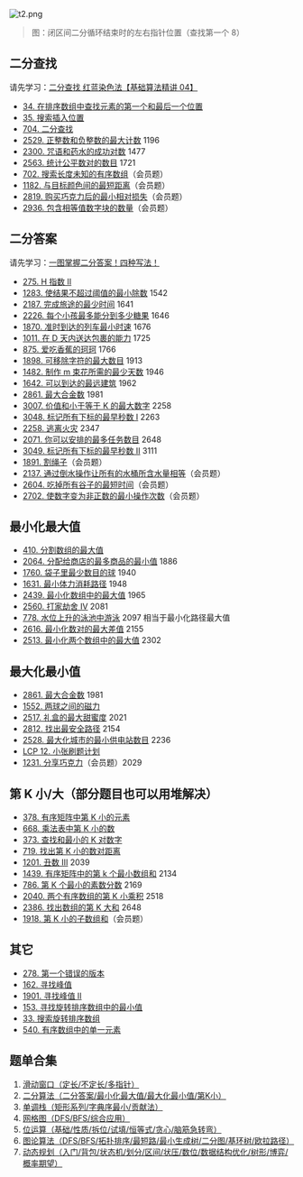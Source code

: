 

![t2.png](https://pic.leetcode.cn/1711713491-SoiQWc-t2.png)

> 图：闭区间二分循环结束时的左右指针位置（查找第一个 8）

## 二分查找

请先学习：[二分查找 红蓝染色法【基础算法精讲 04】](https://leetcode.cn/link/?target=https://www.bilibili.com/video/BV1AP41137w7/)

* [34\. 在排序数组中查找元素的第一个和最后一个位置](https://leetcode.cn/problems/find-first-and-last-position-of-element-in-sorted-array/)
* [35\. 搜索插入位置](https://leetcode.cn/problems/search-insert-position/)
* [704\. 二分查找](https://leetcode.cn/problems/binary-search/)
* [2529\. 正整数和负整数的最大计数](https://leetcode.cn/problems/maximum-count-of-positive-integer-and-negative-integer/) 1196
* [2300\. 咒语和药水的成功对数](https://leetcode.cn/problems/successful-pairs-of-spells-and-potions/) 1477
* [2563\. 统计公平数对的数目](https://leetcode.cn/problems/count-the-number-of-fair-pairs/) 1721
* [702\. 搜索长度未知的有序数组](https://leetcode.cn/problems/search-in-a-sorted-array-of-unknown-size/)（会员题）
* [1182\. 与目标颜色间的最短距离](https://leetcode.cn/problems/shortest-distance-to-target-color/)（会员题）
* [2819\. 购买巧克力后的最小相对损失](https://leetcode.cn/problems/minimum-relative-loss-after-buying-chocolates/)（会员题）
* [2936\. 包含相等值数字块的数量](https://leetcode.cn/problems/number-of-equal-numbers-blocks/)（会员题）

## 二分答案

请先学习：[一图掌握二分答案！四种写法！](https://leetcode.cn/problems/h-index-ii/solution/tu-jie-yi-tu-zhang-wo-er-fen-da-an-si-ch-d15k/)

* [275\. H 指数 II](https://leetcode.cn/problems/h-index-ii/)
* [1283\. 使结果不超过阈值的最小除数](https://leetcode.cn/problems/find-the-smallest-divisor-given-a-threshold/) 1542
* [2187\. 完成旅途的最少时间](https://leetcode.cn/problems/minimum-time-to-complete-trips/) 1641
* [2226\. 每个小孩最多能分到多少糖果](https://leetcode.cn/problems/maximum-candies-allocated-to-k-children/) 1646
* [1870\. 准时到达的列车最小时速](https://leetcode.cn/problems/minimum-speed-to-arrive-on-time/) 1676
* [1011\. 在 D 天内送达包裹的能力](https://leetcode.cn/problems/capacity-to-ship-packages-within-d-days/) 1725
* [875\. 爱吃香蕉的珂珂](https://leetcode.cn/problems/koko-eating-bananas/) 1766
* [1898\. 可移除字符的最大数目](https://leetcode.cn/problems/maximum-number-of-removable-characters/) 1913
* [1482\. 制作 m 束花所需的最少天数](https://leetcode.cn/problems/minimum-number-of-days-to-make-m-bouquets/) 1946
* [1642\. 可以到达的最远建筑](https://leetcode.cn/problems/furthest-building-you-can-reach/) 1962
* [2861\. 最大合金数](https://leetcode.cn/problems/maximum-number-of-alloys/) 1981
* [3007\. 价值和小于等于 K 的最大数字](https://leetcode.cn/problems/maximum-number-that-sum-of-the-prices-is-less-than-or-equal-to-k/) 2258
* [3048\. 标记所有下标的最早秒数 I](https://leetcode.cn/problems/earliest-second-to-mark-indices-i/) 2263
* [2258\. 逃离火灾](https://leetcode.cn/problems/escape-the-spreading-fire/) 2347
* [2071\. 你可以安排的最多任务数目](https://leetcode.cn/problems/maximum-number-of-tasks-you-can-assign/) 2648
* [3049\. 标记所有下标的最早秒数 II](https://leetcode.cn/problems/earliest-second-to-mark-indices-ii/) 3111
* [1891\. 割绳子](https://leetcode.cn/problems/cutting-ribbons/)（会员题）
* [2137\. 通过倒水操作让所有的水桶所含水量相等](https://leetcode.cn/problems/pour-water-between-buckets-to-make-water-levels-equal/)（会员题）
* [2604\. 吃掉所有谷子的最短时间](https://leetcode.cn/problems/minimum-time-to-eat-all-grains/)（会员题）
* [2702\. 使数字变为非正数的最小操作次数](https://leetcode.cn/problems/minimum-operations-to-make-numbers-non-positive/)（会员题）

## 最小化最大值

* [410\. 分割数组的最大值](https://leetcode.cn/problems/split-array-largest-sum/)
* [2064\. 分配给商店的最多商品的最小值](https://leetcode.cn/problems/minimized-maximum-of-products-distributed-to-any-store/) 1886
* [1760\. 袋子里最少数目的球](https://leetcode.cn/problems/minimum-limit-of-balls-in-a-bag/) 1940
* [1631\. 最小体力消耗路径](https://leetcode.cn/problems/path-with-minimum-effort/) 1948
* [2439\. 最小化数组中的最大值](https://leetcode.cn/problems/minimize-maximum-of-array/) 1965
* [2560\. 打家劫舍 IV](https://leetcode.cn/problems/house-robber-iv/) 2081
* [778\. 水位上升的泳池中游泳](https://leetcode.cn/problems/swim-in-rising-water/) 2097 相当于最小化路径最大值
* [2616\. 最小化数对的最大差值](https://leetcode.cn/problems/minimize-the-maximum-difference-of-pairs/) 2155
* [2513\. 最小化两个数组中的最大值](https://leetcode.cn/problems/minimize-the-maximum-of-two-arrays/) 2302

## 最大化最小值

* [2861\. 最大合金数](https://leetcode.cn/problems/maximum-number-of-alloys/) 1981
* [1552\. 两球之间的磁力](https://leetcode.cn/problems/magnetic-force-between-two-balls/)
* [2517\. 礼盒的最大甜蜜度](https://leetcode.cn/problems/maximum-tastiness-of-candy-basket/) 2021
* [2812\. 找出最安全路径](https://leetcode.cn/problems/find-the-safest-path-in-a-grid/) 2154
* [2528\. 最大化城市的最小供电站数目](https://leetcode.cn/problems/maximize-the-minimum-powered-city/) 2236
* [LCP 12. 小张刷题计划](https://leetcode.cn/problems/xiao-zhang-shua-ti-ji-hua/)
* [1231\. 分享巧克力](https://leetcode.cn/problems/divide-chocolate/)（会员题）2029

## 第 K 小/大（部分题目也可以用堆解决）

* [378\. 有序矩阵中第 K 小的元素](https://leetcode.cn/problems/kth-smallest-element-in-a-sorted-matrix/)
* [668\. 乘法表中第 K 小的数](https://leetcode.cn/problems/kth-smallest-number-in-multiplication-table/)
* [373\. 查找和最小的 K 对数字](https://leetcode.cn/problems/find-k-pairs-with-smallest-sums/)
* [719\. 找出第 K 小的数对距离](https://leetcode.cn/problems/find-k-th-smallest-pair-distance/)
* [1201\. 丑数 III](https://leetcode.cn/problems/ugly-number-iii/) 2039
* [1439\. 有序矩阵中的第 k 个最小数组和](https://leetcode.cn/problems/find-the-kth-smallest-sum-of-a-matrix-with-sorted-rows/) 2134
* [786\. 第 K 个最小的素数分数](https://leetcode.cn/problems/k-th-smallest-prime-fraction/) 2169
* [2040\. 两个有序数组的第 K 小乘积](https://leetcode.cn/problems/kth-smallest-product-of-two-sorted-arrays/) 2518
* [2386\. 找出数组的第 K 大和](https://leetcode.cn/problems/find-the-k-sum-of-an-array/) 2648
* [1918\. 第 K 小的子数组和](https://leetcode.cn/problems/kth-smallest-subarray-sum/)（会员题）

## 其它

* [278\. 第一个错误的版本](https://leetcode.cn/problems/first-bad-version/)
* [162\. 寻找峰值](https://leetcode.cn/problems/find-peak-element/)
* [1901\. 寻找峰值 II](https://leetcode.cn/problems/find-a-peak-element-ii/)
* [153\. 寻找旋转排序数组中的最小值](https://leetcode.cn/problems/find-minimum-in-rotated-sorted-array/)
* [33\. 搜索旋转排序数组](https://leetcode.cn/problems/search-in-rotated-sorted-array/)
* [540\. 有序数组中的单一元素](https://leetcode.cn/problems/single-element-in-a-sorted-array/)

## 题单合集

1. [滑动窗口（定长/不定长/多指针）](https://leetcode.cn/circle/discuss/0viNMK/)
2. [二分算法（二分答案/最小化最大值/最大化最小值/第K小）](https://leetcode.cn/circle/discuss/SqopEo/)
3. [单调栈（矩形系列/字典序最小/贡献法）](https://leetcode.cn/circle/discuss/9oZFK9/)
4. [网格图（DFS/BFS/综合应用）](https://leetcode.cn/circle/discuss/YiXPXW/)
5. [位运算（基础/性质/拆位/试填/恒等式/贪心/脑筋急转弯）](https://leetcode.cn/circle/discuss/dHn9Vk/)
6. [图论算法（DFS/BFS/拓扑排序/最短路/最小生成树/二分图/基环树/欧拉路径）](https://leetcode.cn/circle/discuss/01LUak/)
7. [动态规划（入门/背包/状态机/划分/区间/状压/数位/数据结构优化/树形/博弈/概率期望）](https://leetcode.cn/circle/discuss/tXLS3i/)

